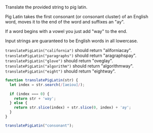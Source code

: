 Translate the provided string to pig latin.

Pig Latin takes the first consonant (or consonant cluster) of an English word, moves it to the end of the word and suffixes an "ay".

If a word begins with a vowel you just add "way" to the end.

Input strings are guaranteed to be English words in all lowercase.


`translatePigLatin("california")` should return "aliforniacay".
`translatePigLatin("paragraphs")` should return "aragraphspay".
`translatePigLatin("glove")` should return "oveglay".
`translatePigLatin("algorithm")` should return "algorithmway".
`translatePigLatin("eight")` should return "eightway".

```js
function translatePigLatin(str) {
  let index = str.search(/[aeiou]/);
  
  if (index === 0) {
    return str + 'way';
  } else {
    return str.slice(index) + str.slice(0, index) + 'ay';
  }
}

translatePigLatin("consonant");
```